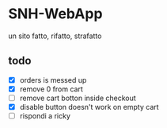 # SNH-WebApp

un sito fatto, rifatto, strafatto


## todo

- [x] orders is messed up
- [x] remove 0 from cart
- [ ] remove cart botton inside checkout
- [x] disable button doesn't work on empty cart 
- [ ] rispondi a ricky